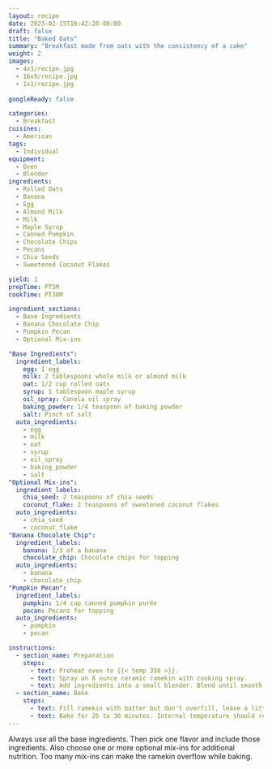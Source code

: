 ```yaml
---
layout: recipe
date: 2023-02-15T16:42:28-08:00
draft: false
title: "Baked Oats"
summary: "Breakfast made from oats with the consistency of a cake"
weight: 2
images: 
  - 4x3/recipe.jpg
  - 16x9/recipe.jpg
  - 1x1/recipe.jpg
  
googleReady: false

categories:
  - Breakfast
cuisines:
  - American
tags:
  - Individual
equipment:
  - Oven
  - Blender
ingredients:
  - Rolled Oats
  - Banana
  - Egg
  - Almond Milk
  - Milk
  - Maple Syrup
  - Canned Pumpkin
  - Chocolate Chips
  - Pecans
  - Chia Seeds
  - Sweetened Coconut Flakes

yield: 1
prepTime: PT5M
cookTime: PT30M

ingredient_sections:
  - Base Ingredients
  - Banana Chocolate Chip
  - Pumpkin Pecan
  - Optional Mix-ins

"Base Ingredients":
  ingredient_labels:
    egg: 1 egg
    milk: 2 tablespoons whole milk or almond milk
    oat: 1/2 cup rolled oats
    syrup: 1 tablespoon maple syrup
    oil_spray: Canola oil spray
    baking_powder: 1/4 teaspoon of baking powder
    salt: Pinch of salt
  auto_ingredients:
    - egg
    - milk
    - oat
    - syrup
    - oil_spray
    - baking_powder
    - salt
"Optional Mix-ins":
  ingredient_labels:
    chia_seed: 2 teaspoons of chia seeds
    coconut_flake: 2 teaspoons of sweetened coconut flakes
  auto_ingredients:
    - chia_seed
    - coconut_flake
"Banana Chocolate Chip":
  ingredient_labels:
    banana: 1/3 of a banana
    chocolate_chip: Chocolate chips for topping
  auto_ingredients:
    - banana
    - chocolate_chip
"Pumpkin Pecan":
  ingredient_labels:
    pumpkin: 1/4 cup canned pumpkin purée
    pecan: Pecans for topping
  auto_ingredients:
    - pumpkin
    - pecan

instructions:
  - section_name: Preparation
    steps:
      - text: Preheat oven to {{< temp 350 >}}.
      - text: Spray an 8 ounce ceramic ramekin with cooking spray.
      - text: Add ingredients into a small blender. Blend until smooth.
  - section_name: Bake
    steps:
      - text: Fill ramekin with batter but don't overfill, leave a little room to expand. Add topping.
      - text: Bake for 26 to 30 minutes. Internal temperature should reach {{< temp 200 >}}. Cool for 2 to 3 minutes.
---
```


Always use all the base ingredients. Then pick one flavor and include those ingredients. Also choose one
or more optional mix-ins for additional nutrition. Too many mix-ins can make the ramekin overflow while baking.